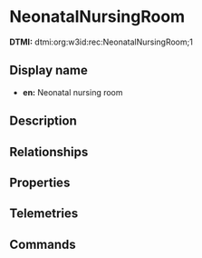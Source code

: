 # NeonatalNursingRoom
**DTMI:** dtmi:org:w3id:rec:NeonatalNursingRoom;1
## Display name
- **en:** Neonatal nursing room
## Description
## Relationships
## Properties
## Telemetries
## Commands
